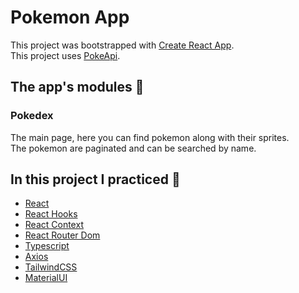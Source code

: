 # Pokemon App

This project was bootstrapped with [Create React App](https://github.com/facebook/create-react-app).  
This project uses [PokeApi](https://pokeapi.co/).

## The app's modules :rocket:
### Pokedex
The main page, here you can find pokemon along with their sprites.  
The pokemon are paginated and can be searched by name.

## In this project I practiced :raised_hands:
- [React](https://reactjs.org/)
- [React Hooks](https://reactjs.org/docs/hooks-intro.html)
- [React Context](https://reactjs.org/docs/context.html)
- [React Router Dom](https://reactrouter.com/web/guides/quick-start)
- [Typescript](https://www.typescriptlang.org/)
- [Axios](https://github.com/axios/axios)
- [TailwindCSS](https://tailwindcss.com/)
- [MaterialUI](https://material-ui.com/)